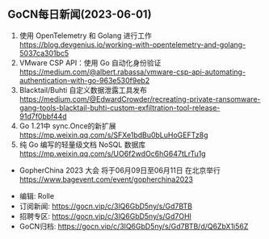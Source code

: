 ## GoCN每日新闻(2023-06-01)

1. 使用 OpenTelemetry 和 Golang 进行工作 https://blog.devgenius.io/working-with-opentelemetry-and-golang-5037ca301bc5
2. VMware CSP API：使用 Go 自动化身份验证 https://medium.com/@albert.rabassa/vmware-csp-api-automating-authentication-with-go-963e530f9eb2
3. Blacktail/Buhti 自定义数据泄露工具发布 https://medium.com/@EdwardCrowder/recreating-private-ransomware-gang-tools-blacktail-buhti-custom-exfiltration-tool-release-91d7f0bbf44d
4. Go 1.21中 sync.Once的新扩展 https://mp.weixin.qq.com/s/SFXe1bdBu0bLuHoGEFTz8g
5. 纯 Go 编写的轻量级文档 NoSQL 数据库 https://mp.weixin.qq.com/s/UO6f2wdOc6hG647tLrTu1g

* GopherChina 2023 大会 将于06月09日至06月11日 在北京举行 <https://www.bagevent.com/event/gopherchina2023>

- 编辑: Rolle
- 订阅新闻: https://gocn.vip/c/3lQ6GbD5ny/s/Gd7BTB
- 招聘专区: https://gocn.vip/c/3lQ6GbD5ny/s/Gd7OHl
- GoCN归档: https://gocn.vip/c/3lQ6GbD5ny/s/Gd7BTB/d/Q6ZbX1i56Z
